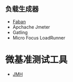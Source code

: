 ## 负载生成器  
- [Faban](./Tool/Faban.md)
- Apchache Jmeter
- Gatling
- Micro Focus LoadRunner

# 微基准测试工具
- [JMH](./Tool/JMH.md)
